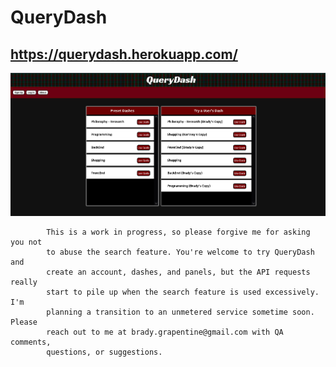 # QueryDash

## https://querydash.herokuapp.com/

![](./ClientApp/src/images/Capture.PNG)

            This is a work in progress, so please forgive me for asking you not
            to abuse the search feature. You're welcome to try QueryDash and
            create an account, dashes, and panels, but the API requests really
            start to pile up when the search feature is used excessively. I'm
            planning a transition to an unmetered service sometime soon. Please
            reach out to me at brady.grapentine@gmail.com with QA comments,
            questions, or suggestions.
